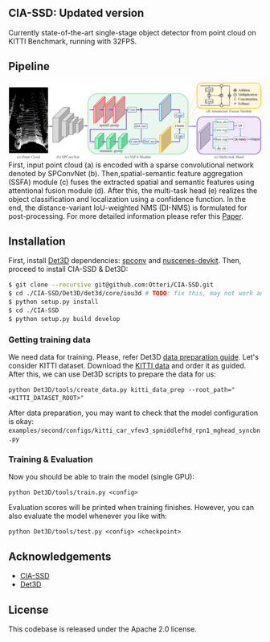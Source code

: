 ## CIA-SSD: Updated version

Currently state-of-the-art single-stage object detector from point cloud on KITTI Benchmark, running with 32FPS.

## Pipeline
![pipeline](images/pipeline.png)
First, input point cloud (a) is encoded with a sparse convolutional network denoted by SPConvNet (b). Then,spatial-semantic feature aggregation (SSFA) module (c) fuses the extracted spatial and semantic features using attentional fusion module (d). After this, the multi-task head (e) realizes the object classification and localization using a confidence function. In the end, the distance-variant IoU-weighted NMS (DI-NMS) is formulated for post-processing.
For more detailed information please refer this [Paper](https://arxiv.org/abs/2012.03015).

## Installation
First, install [Det3D](https://github.com/Otteri/Det3D/blob/master/INSTALLATION.md) dependencies: [spconv](https://github.com/poodarchu/spconv) and [nuscenes-devkit](https://github.com/nutonomy/nuscenes-devkit). Then, proceed to install CIA-SSD & Det3D:
```bash
$ git clone --recursive git@github.com:Otteri/CIA-SSD.git
$ cd ./CIA-SSD/Det3D/det3d/core/iou3d # TODO: fix this, may not work anymore
$ python setup.py install
$ cd ./CIA-SSD
$ python setup.py build develop
```

### Getting training data
We need data for training. Please, refer Det3D [data preparation guide](https://github.com/Otteri/Det3D/blob/master/GETTING_STARTED.md). Let's consider KITTI dataset. Download the [KITTI data](http://www.cvlibs.net/datasets/kitti/eval_object.php?obj_benchmark=3d) and order it as guided. After this, we can use Det3D scripts to prepare the data for us:
```
python Det3D/tools/create_data.py kitti_data_prep --root_path="<KITTI_DATASET_ROOT>"
```
After data preparation, you may want to check that the model configuration is okay:
`examples/second/configs/kitti_car_vfev3_spmiddlefhd_rpn1_mghead_syncbn.py`
### Training & Evaluation
Now you should be able to train the model (single GPU):
```
python Det3D/tools/train.py <config>
```
Evaluation scores will be printed when training finishes. However, you can also evaluate the model whenever you like with:
```
python Det3D/tools/test.py <config> <checkpoint>
```

## Acknowledgements
- [CIA-SSD](https://github.com/Vegeta2020/CIA-SSD)
- [Det3D](https://github.com/poodarchu/Det3D)

## License
This codebase is released under the Apache 2.0 license.
